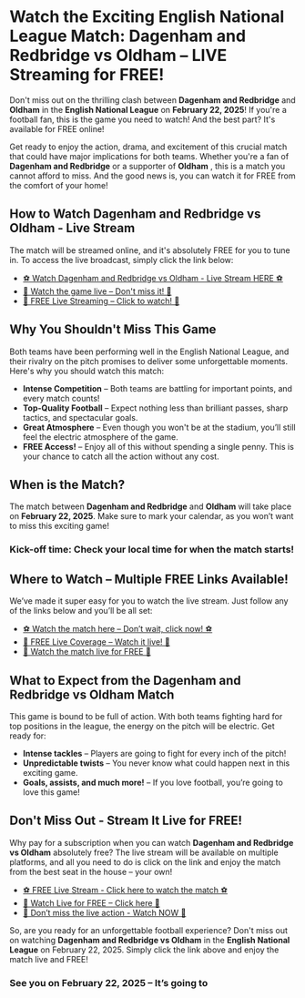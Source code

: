 # Watch the Exciting English National League Match: Dagenham and Redbridge vs Oldham – LIVE Streaming for FREE!

Don't miss out on the thrilling clash between **Dagenham and Redbridge** and **Oldham** in the **English National League** on **February 22, 2025**! If you're a football fan, this is the game you need to watch! And the best part? It's available for FREE online!

Get ready to enjoy the action, drama, and excitement of this crucial match that could have major implications for both teams. Whether you're a fan of **Dagenham and Redbridge** or a supporter of **Oldham** , this is a match you cannot afford to miss. And the good news is, you can watch it for FREE from the comfort of your home!

## How to Watch Dagenham and Redbridge vs Oldham - Live Stream

The match will be streamed online, and it's absolutely FREE for you to tune in. To access the live broadcast, simply click the link below:

- [⚽ Watch Dagenham and Redbridge vs Oldham - Live Stream HERE ⚽](https://tinyurl.com/livestreamfreeo?st=Dagenham+and+Redbridge+vs+Oldham&si=gh)
- [📲 Watch the game live – Don't miss it! 📲](https://tinyurl.com/livestreamfreeo?st=Dagenham+and+Redbridge+vs+Oldham&si=gh)
- [🔴 FREE Live Streaming – Click to watch! 🔴](https://tinyurl.com/livestreamfreeo?st=Dagenham+and+Redbridge+vs+Oldham&si=gh)

## Why You Shouldn't Miss This Game

Both teams have been performing well in the English National League, and their rivalry on the pitch promises to deliver some unforgettable moments. Here's why you should watch this match:

- **Intense Competition** – Both teams are battling for important points, and every match counts!
- **Top-Quality Football** – Expect nothing less than brilliant passes, sharp tactics, and spectacular goals.
- **Great Atmosphere** – Even though you won't be at the stadium, you’ll still feel the electric atmosphere of the game.
- **FREE Access!** – Enjoy all of this without spending a single penny. This is your chance to catch all the action without any cost.

## When is the Match?

The match between **Dagenham and Redbridge** and **Oldham** will take place on **February 22, 2025**. Make sure to mark your calendar, as you won’t want to miss this exciting game!

### Kick-off time: Check your local time for when the match starts!

## Where to Watch – Multiple FREE Links Available!

We’ve made it super easy for you to watch the live stream. Just follow any of the links below and you’ll be all set:

- [⚽ Watch the match here – Don’t wait, click now! ⚽](https://tinyurl.com/livestreamfreeo?st=Dagenham+and+Redbridge+vs+Oldham&si=gh)
- [📲 FREE Live Coverage – Watch it live! 📲](https://tinyurl.com/livestreamfreeo?st=Dagenham+and+Redbridge+vs+Oldham&si=gh)
- [🔴 Watch the match live for FREE 🔴](https://tinyurl.com/livestreamfreeo?st=Dagenham+and+Redbridge+vs+Oldham&si=gh)

## What to Expect from the Dagenham and Redbridge vs Oldham Match

This game is bound to be full of action. With both teams fighting hard for top positions in the league, the energy on the pitch will be electric. Get ready for:

- **Intense tackles** – Players are going to fight for every inch of the pitch!
- **Unpredictable twists** – You never know what could happen next in this exciting game.
- **Goals, assists, and much more!** – If you love football, you’re going to love this game!

## Don't Miss Out - Stream It Live for FREE!

Why pay for a subscription when you can watch **Dagenham and Redbridge vs Oldham** absolutely free? The live stream will be available on multiple platforms, and all you need to do is click on the link and enjoy the match from the best seat in the house – your own!

- [⚽ FREE Live Stream - Click here to watch the match ⚽](https://tinyurl.com/livestreamfreeo?st=Dagenham+and+Redbridge+vs+Oldham&si=gh)
- [📲 Watch Live for FREE – Click here 📲](https://tinyurl.com/livestreamfreeo?st=Dagenham+and+Redbridge+vs+Oldham&si=gh)
- [🔴 Don’t miss the live action - Watch NOW 🔴](https://tinyurl.com/livestreamfreeo?st=Dagenham+and+Redbridge+vs+Oldham&si=gh)

So, are you ready for an unforgettable football experience? Don't miss out on watching **Dagenham and Redbridge vs Oldham** in the **English National League** on February 22, 2025. Simply click the link above and enjoy the match live and FREE!

### See you on February 22, 2025 – It’s going to
